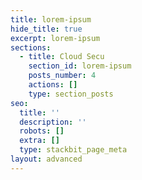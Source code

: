 ```yaml
---
title: lorem-ipsum
hide_title: true
excerpt: lorem-ipsum
sections:
  - title: Cloud Secu
    section_id: lorem-ipsum
    posts_number: 4
    actions: []
    type: section_posts
seo:
  title: ''
  description: ''
  robots: []
  extra: []
  type: stackbit_page_meta
layout: advanced
---
```

